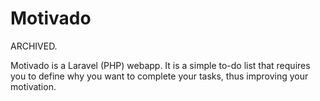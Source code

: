 # Motivado

ARCHIVED.

Motivado is a Laravel (PHP) webapp.
It is a simple to-do list that requires you to define why you want to complete your tasks,
thus improving your motivation.
